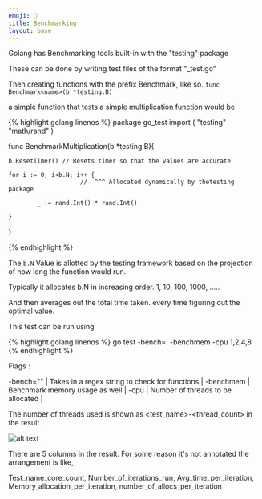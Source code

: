 ```yaml
---
emoji: 🚅
title: Benchmarking
layout: base
---
```

Golang has Benchmarking tools built-in with the "testing" package

These can be done by writing test files of the format  "<x>_test.go"

Then creating functions with the prefix Benchmark, like so. `func Benchmark<name>(b *testing.B)`

a simple function that tests a simple multiplication function would be

{% highlight golang linenos %}
package go_test
import (
	"testing"
	"math/rand"
)

func BenchmarkMultiplication(b *testing.B){
	
	b.ResetTimer() // Resets timer so that the values are accurate

	for i := 0; i<b.N; i++ {
						//  ^^^ Allocated dynamically by thetesting package
				
			_ := rand.Int() * rand.Int()
			
	}
}

{% endhighlight %}


The `b.N` Value is allotted by the testing framework based on the projection of how long the function would run.

Typically it allocates b.N in increasing order. 1, 10, 100, 1000, .....

And then averages out the total time taken. every time figuring out the optimal value.

This test can be run using 

{% highlight golang linenos %}
go test -bench=. -benchmem -cpu 1,2,4,8
{% endhighlight %}

Flags :


-bench="" | Takes in a regex string to check for functions  |
 -benchmem | Benchmark memory usage as well | 
 -cpu   |  Number of threads to be allocated |


The number of threads used is shown as <test_name>-<thread_count> in the result

![alt text](/assets/images/benchmark.png)

There are 5 columns in the result. For some reason it's not annotated the arrangement is like,

Test_name_core_count, Number_of_iterations_run, Avg_time_per_iteration, Memory_allocation_per_iteration, number_of_allocs_per_iteration
